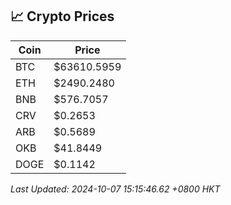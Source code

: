 ## 📈 Crypto Prices

| Coin | Price |
| ---- | ----- |
| BTC | $63610.5959 |
| ETH | $2490.2480 |
| BNB | $576.7057 |
| CRV | $0.2653 |
| ARB | $0.5689 |
| OKB | $41.8449 |
| DOGE | $0.1142 |

_Last Updated: 2024-10-07 15:15:46.62 +0800 HKT_